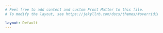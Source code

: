 ```yaml
---
# Feel free to add content and custom Front Matter to this file.
# To modify the layout, see https://jekyllrb.com/docs/themes/#overriding-theme-defaults

layout: Default
---
```

